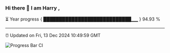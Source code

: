 ### Hi there 👋 I am Harry , 

⏳ Year progress { ████████████████████████████▁▁ } 94.93 %

---

⏰ Updated on Fri, 13 Dec 2024 10:49:59 GMT

![Progress Bar CI](https://github.com/duykhang68/duykhang68/workflows/Progress%20Bar%20CI/badge.svg)
